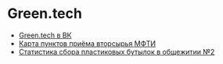 # Green.tech

- [Green.tech в ВК](https://vk.com/green_tech_mipt)
- [Карта пунктов приёма вторсырья МФТИ](https://diht2016.github.io/green-tech-mipt/map/)
- [Статистика сбора пластиковых бутылок в общежитии №2](https://diht2016.github.io/green-tech-mipt/stats/)
